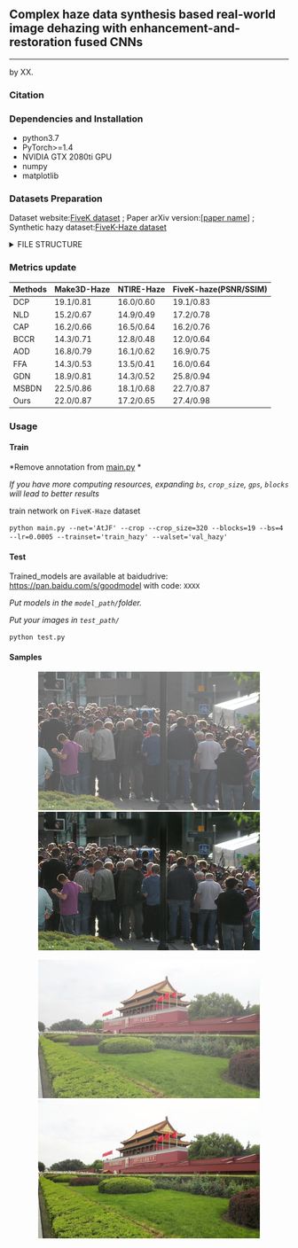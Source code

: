 
## Complex haze data synthesis based real-world image dehazing with enhancement-and-restoration fused CNNs

---

by XX.

### Citation


### Dependencies and Installation

* python3.7
* PyTorch>=1.4
* NVIDIA GTX 2080ti GPU
* numpy
* matplotlib

### Datasets Preparation

Dataset website:[FiveK dataset](https:XX/) ; Paper arXiv version:[[paper name](https://www)] ; Synthetic hazy dataset:[FiveK-Haze dataset](https:baiduyun/)

<details>
<summary> FILE STRUCTURE </summary>

```
    Net
    |-- README.md
    |-- net
    |-- data
        |-- FiveK-Haze
            |-- train_hazy
                |-- *.png
            |-- val_hazy
                |-- *.png
            |-- test_hazy
                |-- *.png
            |-- gt
                |-- *.png
```
</details>


### Metrics update
|Methods|Make3D-Haze|NTIRE-Haze|FiveK-haze(PSNR/SSIM)|
|-|-|-|-|
|DCP|19.1/0.81|16.0/0.60|19.1/0.83|
|NLD|15.2/0.67|14.9/0.49|17.2/0.78|
|CAP|16.2/0.66|16.5/0.64|16.2/0.76|
|BCCR|14.3/0.71|12.8/0.48|12.0/0.64|
|AOD|16.8/0.79|16.1/0.62|16.9/0.75|
|FFA|14.3/0.53|13.5/0.41|16.0/0.64|
|GDN|18.9/0.81|14.3/0.52|25.8/0.94|
|MSBDN|22.5/0.86|18.1/0.68|22.7/0.87|
|Ours|22.0/0.87|17.2/0.65|27.4/0.98|
### Usage

#### Train

*Remove annotation from [main.py](net/main.py) *

*If you have more computing resources, expanding `bs`, `crop_size`, `gps`, `blocks` will lead to better results*

train network on `FiveK-Haze` dataset

 ```shell
 python main.py --net='AtJF' --crop --crop_size=320 --blocks=19 --bs=4 --lr=0.0005 --trainset='train_hazy' --valset='val_hazy' 
 ```

#### Test

Trained_models are available at baidudrive: https://pan.baidu.com/s/goodmodel with code: `XXXX`


*Put  models in the `model_path/`folder.*


*Put your images in `test_path/`*

 ```shell
 python test.py 
```
#### Samples

<p align='center'>
<img src="fig/88.bmp" height="250px" width='400px'> 
<img src='fig/88_test.bmp' height="250px" width='400px' >

</div>

<p align='center'>
<img src='fig/99.bmp' height="250px" width='400px'> 
<img src='fig/99_test.bmp' height="250px" width='400px' >

</div>

